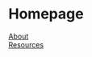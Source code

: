<html>


<body>
<h1> Homepage </h1> 
<a href="#about">About</a><br />
<a href="#resources">Resources</a><br />

</body>
</html>
